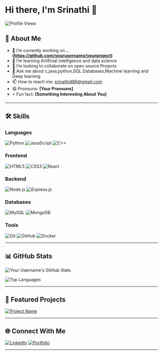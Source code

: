 # Hi there, I'm Srinathi 👋

![Profile Views](https://komarev.com/ghpvc/?username=yourusername&color=blueviolet)

## 🚀 About Me
- 🔭 I’m currently working on **.. (https://github.com/yourusername/yourproject)**
- 🌱 I’m learning Artificial intelligence and data science
- 👯 I’m looking to collaborate on open source Projects
- 💬 Ask me about c,java,python,SQL Databases,Machine learning and Deep learning  
- 📫 How to reach me: srinathi486@gmail.com
- 😄 Pronouns: **[Your Pronouns]**
- ⚡ Fun fact: **[Something Interesting About You]**

---

## 🛠️ Skills

### Languages
![Python](https://img.shields.io/badge/Python-3776AB?style=for-the-badge&logo=python&logoColor=white)
![JavaScript](https://img.shields.io/badge/JavaScript-F7DF1E?style=for-the-badge&logo=javascript&logoColor=black)
![C++](https://img.shields.io/badge/C++-00599C?style=for-the-badge&logo=c%2B%2B&logoColor=white)

### Frontend
![HTML5](https://img.shields.io/badge/HTML5-E34F26?style=for-the-badge&logo=html5&logoColor=white)
![CSS3](https://img.shields.io/badge/CSS3-1572B6?style=for-the-badge&logo=css3&logoColor=white)
![React](https://img.shields.io/badge/React-20232A?style=for-the-badge&logo=react&logoColor=61DAFB)

### Backend
![Node.js](https://img.shields.io/badge/Node.js-339933?style=for-the-badge&logo=nodedotjs&logoColor=white)
![Express.js](https://img.shields.io/badge/Express.js-404D59?style=for-the-badge)

### Databases
![MySQL](https://img.shields.io/badge/MySQL-4479A1?style=for-the-badge&logo=mysql&logoColor=white)
![MongoDB](https://img.shields.io/badge/MongoDB-4EA94B?style=for-the-badge&logo=mongodb&logoColor=white)

### Tools
![Git](https://img.shields.io/badge/Git-F05032?style=for-the-badge&logo=git&logoColor=white)
![GitHub](https://img.shields.io/badge/GitHub-181717?style=for-the-badge&logo=github&logoColor=white)
![Docker](https://img.shields.io/badge/Docker-2496ED?style=for-the-badge&logo=docker&logoColor=white)


---

## 📊 GitHub Stats
![Your Username's GitHub Stats](https://github-readme-stats.vercel.app/api?username=yourusername&show_icons=true&theme=radical)

![Top Languages](https://github-readme-stats.vercel.app/api/top-langs/?username=yourusername&layout=compact&theme=radical)

---

## 🌟 Featured Projects
[![Project Name](https://github-readme-stats.vercel.app/api/pin/?username=yourusername&repo=yourproject&theme=radical)](https://github.com/yourusername/yourproject)

---

## 🌐 Connect With Me
[![LinkedIn](https://img.shields.io/badge/-LinkedIn-blue?style=flat-square&logo=Linkedin&logoColor=white&link=https://linkedin.com/in/yourprofile)](https://www.linkedin.com/in/srinathi-k-739236306?)
[![Portfolio](https://img.shields.io/badge/-Portfolio-blueviolet?style=flat-square&logo=html5&logoColor=white&link=https://yourportfolio.com)](https://yourportfolio.com)

---



